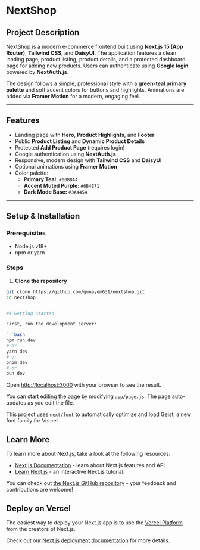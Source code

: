 # NextShop

## Project Description
NextShop is a modern e-commerce frontend built using **Next.js 15 (App Router)**, **Tailwind CSS**, and **DaisyUI**. The application features a clean landing page, product listing, product details, and a protected dashboard page for adding new products. Users can authenticate using **Google login** powered by **NextAuth.js**.

The design follows a simple, professional style with a **green-teal primary palette** and soft accent colors for buttons and highlights. Animations are added via **Framer Motion** for a modern, engaging feel.

---

## Features
- Landing page with **Hero**, **Product Highlights**, and **Footer**
- Public **Product Listing** and **Dynamic Product Details**
- Protected **Add Product Page** (requires login)
- Google authentication using **NextAuth.js**
- Responsive, modern design with **Tailwind CSS** and **DaisyUI**
- Optional animations using **Framer Motion**
- Color palette: 
  - **Primary Teal:** `#00BDAA`  
  - **Accent Muted Purple:** `#6B4E71`  
  - **Dark Mode Base:** `#3A4454`  

---

## Setup & Installation

### Prerequisites
- Node.js v18+
- npm or yarn

### Steps
1. **Clone the repository**
```bash
git clone https://github.com/gmnayem631/nextshop.git
cd nextshop


## Getting Started

First, run the development server:

```bash
npm run dev
# or
yarn dev
# or
pnpm dev
# or
bun dev
```

Open [http://localhost:3000](http://localhost:3000) with your browser to see the result.

You can start editing the page by modifying `app/page.js`. The page auto-updates as you edit the file.

This project uses [`next/font`](https://nextjs.org/docs/app/building-your-application/optimizing/fonts) to automatically optimize and load [Geist](https://vercel.com/font), a new font family for Vercel.

## Learn More

To learn more about Next.js, take a look at the following resources:

- [Next.js Documentation](https://nextjs.org/docs) - learn about Next.js features and API.
- [Learn Next.js](https://nextjs.org/learn) - an interactive Next.js tutorial.

You can check out [the Next.js GitHub repository](https://github.com/vercel/next.js) - your feedback and contributions are welcome!

## Deploy on Vercel

The easiest way to deploy your Next.js app is to use the [Vercel Platform](https://vercel.com/new?utm_medium=default-template&filter=next.js&utm_source=create-next-app&utm_campaign=create-next-app-readme) from the creators of Next.js.

Check out our [Next.js deployment documentation](https://nextjs.org/docs/app/building-your-application/deploying) for more details.
